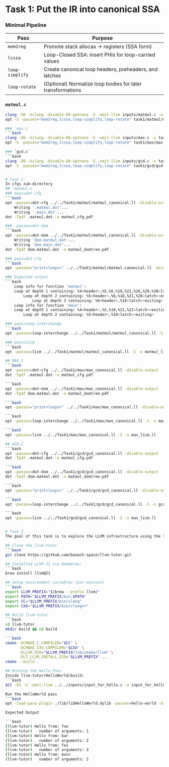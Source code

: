 # Task 1: Put the IR into canonical SSA


### Minimal Pipeline
| Pass | Purpose |
|------|----------|
| `mem2reg` | Promote stack allocas → registers (SSA form) |
| `lcssa` | Loop-Closed SSA: insert PHIs for loop-carried values |
| `loop-simplify` | Create canonical loop headers, preheaders, and latches |
| `loop-rotate` | (Optional) Normalize loop bodies for later transformations |


### `matmul.c`
```bash
clang -O0 -Xclang -disable-O0-optnone -S -emit-llvm inputs/matmul.c -o task1/matmul/matmul.ll
opt -S -passes="mem2reg,lcssa,loop-simplify,loop-rotate" task1/matmul/matmul.ll -o task1/matmul/matmul.canonical.ll

### `max.c`
```bash
clang -O0 -Xclang -disable-O0-optnone -S -emit-llvm inputs/max.c -o task1/max/max.ll
opt -S -passes="mem2reg,lcssa,loop-simplify,loop-rotate" task1/max/max.ll -o task1/max/max.canonical.ll

### `gcd.c`
```bash
clang -O0 -Xclang -disable-O0-optnone -S -emit-llvm inputs/gcd.c -o task1/gcd/gcd.ll
opt -S -passes="mem2reg,lcssa,loop-simplify,loop-rotate" task1/gcd/gcd.ll -o task1/gcd/gcd.canonical.ll


# Task 2: 
In cfgs sub-directory 
## `matmul.c` 
### pass=dot-cfg
```bash
opt -passes=dot-cfg ../../Task1/matmul/matmul_canonical.ll -disable-output
    Writing '.matmul.dot'...
    Writing '.main.dot'...
dot -Tpdf .matmul.dot -o matmul_cfg.pdf

###  passes=dot-dom
```bash
opt -passes=dot-dom ../../Task1/matmul/matmul_canonical.ll -disable-output
    Writing 'dom.matmul.dot'...
    Writing 'dom.main.dot'...
dot -Tpdf dom.matmul.dot -o matmul_domtree.pdf

### pass=dot-cfg
```bash
opt -passes="print<loops>" ../../Task1/matmul/matmul.canonical.ll -disable-output

### Expected output 
```bash
    Loop info for function 'matmul':
    Loop at depth 1 containing: %4<header>,%5,%6,%18,%21,%26,%29,%30<latch><exiting>
        Loop at depth 2 containing: %5<header>,%6,%18,%21,%26<latch><exiting>
            Loop at depth 3 containing: %6<header>,%18<latch><exiting>
    Loop info for function 'main':
    Loop at depth 1 containing: %4<header>,%5,%18,%21,%22<latch><exiting>
        Loop at depth 2 containing: %5<header>,%18<latch><exiting>

### pass=loop-interchange
```bash
opt -passes=loop-interchange ../../Task1/matmul/matmul_canonical.ll -S -o matmul_interchanged.ll

### pass=licm
```bash
opt -passes=licm ../../Task1/matmul/matmul_canonical.ll -S -o matmul_licm.ll

## MAX.C
```bash
opt -passes=dot-cfg ../../Task1/max/max_canonical.ll -disable-output
dot -Tpdf .matmul.dot -o matmul_cfg.pdf

```bash
opt -passes=dot-dom ../../Task1/max/max_canonical.ll -disable-output
dot -Tpdf dom.matmul.dot -o matmul_domtree.pdf

```bash
opt -passes="print<loops>" ../../Task1/max/max_canonical.ll -disable-output

```bash
opt -passes=loop-interchange ../../Task1/max/max_canonical.ll -S -o max_interchanged.ll

```bash
opt -passes=licm ../../Task1/max/max_canonical.ll -S -o max_licm.ll

## GCD.C
```bash
opt -passes=dot-cfg ../../Task1/gcd/gcd_canonical.ll -disable-output
dot -Tpdf .matmul.dot -o matmul_cfg.pdf

```bash
opt -passes=dot-dom ../../Task1/gcd/gcd_canonical.ll -disable-output
dot -Tpdf dom.matmul.dot -o matmul_domtree.pdf

```bash
opt -passes="print<loops>" ../../Task1/gcd/gcd_canonical.ll -disable-output

```bash
opt -passes=loop-interchange ../../Task1/gcd/gcd_canonical.ll -S -o gcd_interchanged.ll

```bash
opt -passes=licm ../../Task1/gcd/gcd_canonical.ll -S -o max_licm.ll


# Task 3
The goal of this task is to explore the LLVM infrastructure using the llvm-tutor repository, understand how to build and run example LLVM passes, and record the output of those transformations.

## Clone the llvm-tutor
```bash
git clone https://github.com/banach-space/llvm-tutor.git

## Installed LLVM 21 via Homebrew:
```bash
brew install llvm@21

## Setup environment variables (per-session)
```bash
export LLVM_PREFIX="$(brew --prefix llvm)"
export PATH="$LLVM_PREFIX/bin:$PATH"
export CC="$LLVM_PREFIX/bin/clang"
export CXX="$LLVM_PREFIX/bin/clang++"

## Build llvm-tutor
```bash
cd llvm-tutor
mkdir build && cd build

```bash
cmake -DCMAKE_C_COMPILER="$CC" \
      -DCMAKE_CXX_COMPILER="$CXX" \
      -DLLVM_DIR="$LLVM_PREFIX/lib/cmake/llvm" \
      -DLT_LLVM_INSTALL_DIR="$LLVM_PREFIX" ..
cmake --build .

## Running the Hello Pass
Inside llvm-tutor/HelloWorld/build:
```bash
$CC -O1 -S -emit-llvm ../../inputs/input_for_hello.c -o input_for_hello.ll

Run the HelloWorld pass
```bash
opt -load-pass-plugin ./lib/libHelloWorld.dylib -passes=hello-world -disable-output input_for_hello.ll

Expected Output

```bash
(llvm-tutor) Hello from: foo
(llvm-tutor)   number of arguments: 1
(llvm-tutor) Hello from: bar
(llvm-tutor)   number of arguments: 2
(llvm-tutor) Hello from: fez
(llvm-tutor)   number of arguments: 3
(llvm-tutor) Hello from: main
(llvm-tutor)   number of arguments: 2